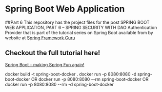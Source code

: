 # Spring Boot Web Application

##Part 6
This repository has the project files for the post SPRING BOOT WEB APPLICATION, PART 6 – SPRING SECURITY WITH DAO Authentication Provider
that is part of the tutorial series on Spring Boot available from by website at [Spring Framework Guru](https://springfrspringframework.guru)

## Checkout the full tutorial here!
[Spring Boot - making Spring Fun again!](https://springframework.guru/spring-boot-web-application-part-1-spring-initializr/)

docker build -t spring-boot-docker .
docker run -p 8080:8080 -d spring-boot-docker OR docker run -p 8080:8080 --rm spring-boot-docker OR docker run -p 8080:8080 --rm -d spring-boot-docker